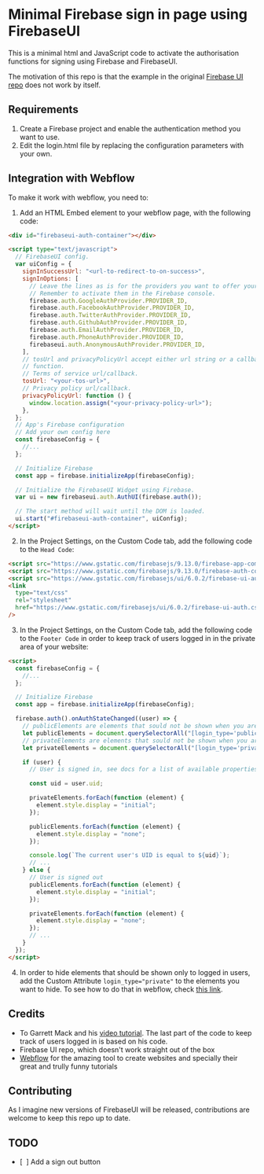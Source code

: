 # Minimal Firebase sign in page using FirebaseUI

This is a minimal html and JavaScript code to activate the authorisation functions for signing using Firebase and FirebaseUI.

The motivation of this repo is that the example in the original [Firebase UI repo](https://github.com/firebase/firebaseui-web) does not work by itself.

## Requirements

1. Create a Firebase project and enable the authentication method you want to use.
2. Edit the login.html file by replacing the configuration parameters with your own.

## Integration with Webflow

To make it work with webflow, you need to:

1. Add an HTML Embed element to your webflow page, with the following code:

```html
<div id="firebaseui-auth-container"></div>

<script type="text/javascript">
  // FirebaseUI config.
  var uiConfig = {
    signInSuccessUrl: "<url-to-redirect-to-on-success>",
    signInOptions: [
      // Leave the lines as is for the providers you want to offer your users.
      // Remember to activate them in the Firebase console.
      firebase.auth.GoogleAuthProvider.PROVIDER_ID,
      firebase.auth.FacebookAuthProvider.PROVIDER_ID,
      firebase.auth.TwitterAuthProvider.PROVIDER_ID,
      firebase.auth.GithubAuthProvider.PROVIDER_ID,
      firebase.auth.EmailAuthProvider.PROVIDER_ID,
      firebase.auth.PhoneAuthProvider.PROVIDER_ID,
      firebaseui.auth.AnonymousAuthProvider.PROVIDER_ID,
    ],
    // tosUrl and privacyPolicyUrl accept either url string or a callback
    // function.
    // Terms of service url/callback.
    tosUrl: "<your-tos-url>",
    // Privacy policy url/callback.
    privacyPolicyUrl: function () {
      window.location.assign("<your-privacy-policy-url>");
    },
  };
  // App's Firebase configuration
  // Add your own config here
  const firebaseConfig = {
    //...
  };

  // Initialize Firebase
  const app = firebase.initializeApp(firebaseConfig);

  // Initialize the FirebaseUI Widget using Firebase.
  var ui = new firebaseui.auth.AuthUI(firebase.auth());

  // The start method will wait until the DOM is loaded.
  ui.start("#firebaseui-auth-container", uiConfig);
</script>
```

2. In the Project Settings, on the Custom Code tab, add the following code to the `Head Code`:

```html
<script src="https://www.gstatic.com/firebasejs/9.13.0/firebase-app-compat.js"></script>
<script src="https://www.gstatic.com/firebasejs/9.13.0/firebase-auth-compat.js"></script>
<script src="https://www.gstatic.com/firebasejs/ui/6.0.2/firebase-ui-auth.js"></script>
<link
  type="text/css"
  rel="stylesheet"
  href="https://www.gstatic.com/firebasejs/ui/6.0.2/firebase-ui-auth.css"
/>
```

3. In the Project Settings, on the Custom Code tab, add the following code to the `Footer Code` in order to keep track of users logged in in the private area of your website:

```html
<script>
  const firebaseConfig = {
    //...
  };

  // Initialize Firebase
  const app = firebase.initializeApp(firebaseConfig);

  firebase.auth().onAuthStateChanged((user) => {
    // publicElements are elements that sould not be shown when you are private
    let publicElements = document.querySelectorAll("[login_type='public']");
    // privateElements are elements that sould not be shown when you are public (e.g. private area
    let privateElements = document.querySelectorAll("[login_type='private']");

    if (user) {
      // User is signed in, see docs for a list of available properties

      const uid = user.uid;

      privateElements.forEach(function (element) {
        element.style.display = "initial";
      });

      publicElements.forEach(function (element) {
        element.style.display = "none";
      });

      console.log(`The current user's UID is equal to ${uid}`);
      // ...
    } else {
      // User is signed out
      publicElements.forEach(function (element) {
        element.style.display = "initial";
      });

      privateElements.forEach(function (element) {
        element.style.display = "none";
      });
      // ...
    }
  });
</script>
```

4. In order to hide elements that should be shown only to logged in users, add the Custom Attribute `login_type="private"` to the elements you want to hide. To see how to do that in webflow, check [this link](https://university.webflow.com/lesson/custom-attributes).

## Credits

- To Garrett Mack and his [video tutorial](https://www.youtube.com/watch?v=LIuS2L3cIiQ&ab_channel=GarrettMack). The last part of the code to keep track of users logged in is based on his code.
- Firebase UI repo, which doesn't work straight out of the box
- [Webflow](https://webflow.com) for the amazing tool to create websites and specially their great and trully funny tutorials

## Contributing

As I imagine new versions of FirebaseUI will be released, contributions are welcome to keep this repo up to date.

## TODO

- [  ] Add a sign out button
